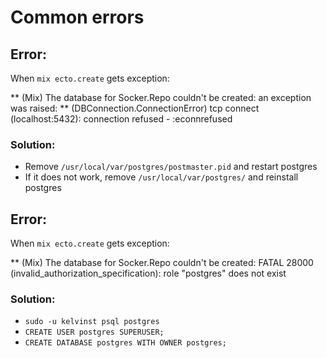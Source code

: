 # Common errors

## Error:

When `mix ecto.create` gets exception:

** (Mix) The database for Socker.Repo couldn't be created:
an exception was raised:
  ** (DBConnection.ConnectionError) tcp connect (localhost:5432):
  connection refused - :econnrefused

### Solution:

- Remove `/usr/local/var/postgres/postmaster.pid` and restart postgres
- If it does not work, remove `/usr/local/var/postgres/` and reinstall postgres

## Error:

When `mix ecto.create` gets exception:

** (Mix) The database for Socker.Repo couldn't be created:
FATAL 28000 (invalid_authorization_specification): role
"postgres" does not exist

### Solution:

- `sudo -u kelvinst psql postgres`
- `CREATE USER postgres SUPERUSER;`
- `CREATE DATABASE postgres WITH OWNER postgres;`
